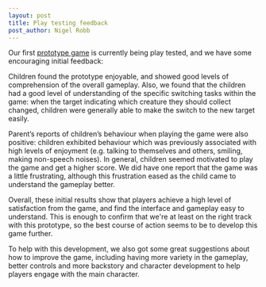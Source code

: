 ```yaml
---
layout: post
title: Play testing feedback
post_author: Nigel Robb
---
```

Our first [prototype game](http://nrobb.github.io/taster/) is currently being play tested, and we have some encouraging initial feedback:

Children found the prototype enjoyable, and showed good levels of comprehension of the overall gameplay. Also, we found that the children had a good level of understanding of the specific switching tasks within the game: when the target indicating which creature they should collect changed, children were generally able to make the switch to the new target easily.

Parent’s reports of children’s behaviour when playing the game were also positive: children exhibited behaviour which was previously associated with high levels of enjoyment (e.g. talking to themselves and others, smiling, making non-speech noises). In general, children seemed motivated to play the game and get a higher score. We did have one report that the game was a little frustrating, although this frustration eased as the child came to understand the gameplay better.

Overall, these initial results show that players achieve a high level of satisfaction from the game, and find the interface and gameplay easy to understand. This is enough to confirm that we're at least on the right track with this prototype, so the best course of action seems to be to develop this game further.

To help with this development, we also got some great suggestions about how to improve the game, including having more variety in the gameplay, better controls and more backstory and character development to help players engage with the main character.
